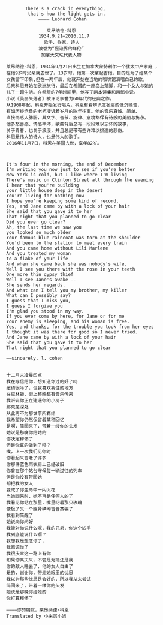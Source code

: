                        
                       
           There's a crack in everything,
            that's how the light gets in.
                ———— Leonard Cohen
                              
                   莱昂纳德·科恩
                1934.9.21—2016.11.7
                  歌手、作家、诗人
                被誉为“摇滚界的拜伦”
                 加拿大文坛代表人物
                              
    莱昂纳德·科恩，1934年9月21日出生在加拿大蒙特利尔一个犹太中产家庭 ，
    在他9岁时父亲就去世了。13岁时，他第一次拿起吉他，目的是为了给某个
    女孩留下印象,但在一两年后，他就开始在当地的咖啡馆演唱自己的歌。
    后来科恩开始在欧洲旅行，最后在希腊的一座岛上落脚，和一个女人与她的
    儿子一起生活。在希腊的7年时间里，他写了两本诗集和两部小说。
    小说《美丽失落者》被评论家誉为60年代的经典之作。
    从1968年起，科恩开始发行唱片。科恩有着辨识度极高的低沉嗓音，
    有如历经沧桑的老朽凄诉着岁月的陈年往事。他的音乐真诚、简单、
    直接而感人肺腑，其文字、音节、旋律、意境都保有诗般的美丽与隽永。
    他多愁善感、情感丰沛，歌曲背后总有一段段难以忘怀的故事，
    关于青春，也关于浪漫，并且总是带有些许难以排遣的悲伤。
    科恩是伟大的诗人，也是伟大的歌手。
    2016年11月7日，科恩在美国去世，享年82岁。

   
                                                              
    It's four in the morning, the end of December          
    I'm writing you now just to see if you're better       
    New York is cold, but I like where I'm living          
    There's music on Clinton Street all through the evening
    I hear that you're building                            
    your little house deep in the desert                   
    You're living for nothing now                          
    I hope you're keeping some kind of record.             
    Yes, and Jane came by with a lock of your hair         
    She said that you gave it to her                       
    That night that you planned to go clear                
    Did you ever go clear?                                 
    Ah, the last time we saw you                           
    you looked so much older                               
    Your famous blue raincoat was torn at the shoulder     
    You'd been to the station to meet every train          
    And you came home without Lili Marlene                 
    And you treated my woman                               
    to a flake of your life                               
    And when she came back she was nobody's wife.          
    Well I see you there with the rose in your teeth       
    One more thin gypsy thief                             
    Well I see Jane's awake --                             
    She sends her regards.                                 
    And what can I tell you my brother, my killer         
    What can I possibly say?                               
    I guess that I miss you,                               
    I guess I forgive you                                 
    I'm glad you stood in my way.                          
    If you ever come by here, for Jane or for me           
    Your enemy is sleeping, and his woman is free.         
    Yes, and thanks, for the trouble you took from her eyes
    I thought it was there for good so I never tried.      
    And Jane came by with a lock of your hair              
    She said that you gave it to her                       
    That night that you planned to go clear                

    ——sincerely, l. cohen                                    
                                                              

    十二月末凌晨四点
    我在写信给你，想知道你过的好了吗
    纽约很冷了，但我喜欢我住的地方
    在克林顿，街上整晚都有音乐传来
    我听说你正在建造你的小房子
    那荒芜深处
    从此再不为那世事所羁绊
    我希望你仍然保留着某种回忆
    是啊，简回来了，带着一缕你的头发
    她说是那晚你给她的
    你决定释怀了
    但是你真的做到了吗？
    唉，上一次我们见你时
    你看起来苍老了许多
    你那件蓝色雨衣肩上已经破旧
    你曾在那个站台守候每一辆过往的列车
    但是你没有带回她
    却把我的女人
    变成了你生命中一闪火花
    当她回来时，她不再是任何人的了
    我看见你站在那里，嘴里叼着那只玫瑰
    像极了又一个瘦骨嶙峋吉普赛骗子
    我看到简醒了
    她说向你问好
    我能对你说什么呢，我的兄弟，你这个凶手
    我到底能说什么啊？
    我想我是想念你了，
    我原谅你了
    我很庆幸这一路上有你
    如果你某天来，不管是为简还是我
    你的敌人睡去了，他的女人自由了
    是的，谢谢你，带走她眼里的忧思
    我以为那些忧思是会好的，所以我从未尝试
    简回来了，带着一缕你的头发
    她说是那晚你给她的
    你打算释怀了

    ————你的朋友，莱昂纳德·科恩
    Translated by 小米粥小姐

